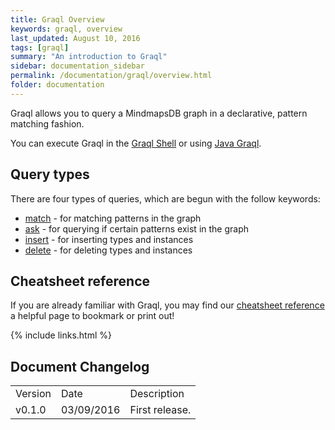 ```yaml
---
title: Graql Overview
keywords: graql, overview
last_updated: August 10, 2016
tags: [graql]
summary: "An introduction to Graql"
sidebar: documentation_sidebar
permalink: /documentation/graql/overview.html
folder: documentation
---
```


Graql allows you to query a MindmapsDB graph in a declarative, pattern matching fashion.

You can execute Graql in the [Graql Shell](graql-shell.html) or using [Java
Graql](java-graql.html).

## Query types

There are four types of queries, which are begun with the follow keywords:  
- [match](match-queries.html) - for matching patterns in the graph  
- [ask](ask-queries.html) - for querying if certain patterns exist in the graph  
- [insert](insert-queries.html) - for inserting types and instances  
- [delete](delete-queries.html) - for deleting types and instances

## Cheatsheet reference
If you are already familiar with Graql, you may find our [cheatsheet reference](graql-cheatsheet.html) a helpful page to bookmark or print out!


{% include links.html %}

## Document Changelog  


<table>
    <tr>
        <td>Version</td>
        <td>Date</td>
        <td>Description</td>        
    </tr>
        <tr>
        <td>v0.1.0</td>
        <td>03/09/2016</td>
        <td>First release.</td>        
    </tr>

</table>